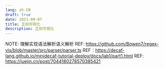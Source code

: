 ```yaml
---
lang: zh-CN
draft: true
date: 2021-09-07
title: 正则可视化
description: 正则可视化
---
```


NOTE: 理解实现语法解析语义解析
REF: https://github.com/Bowen7/regex-vis/blob/master/src/parser/parser.ts
REF：https://decaf-lang.github.io/minidecaf-tutorial-deploy/docs/lab1/part1.html
REF: https://juejin.cn/post/7044180278570385421

